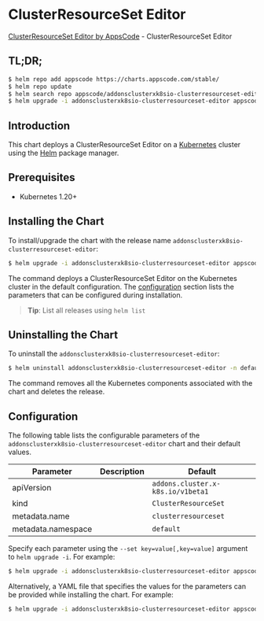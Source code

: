 # ClusterResourceSet Editor

[ClusterResourceSet Editor by AppsCode](https://appscode.com) - ClusterResourceSet Editor

## TL;DR;

```bash
$ helm repo add appscode https://charts.appscode.com/stable/
$ helm repo update
$ helm search repo appscode/addonsclusterxk8sio-clusterresourceset-editor --version=v0.15.0
$ helm upgrade -i addonsclusterxk8sio-clusterresourceset-editor appscode/addonsclusterxk8sio-clusterresourceset-editor -n default --create-namespace --version=v0.15.0
```

## Introduction

This chart deploys a ClusterResourceSet Editor on a [Kubernetes](http://kubernetes.io) cluster using the [Helm](https://helm.sh) package manager.

## Prerequisites

- Kubernetes 1.20+

## Installing the Chart

To install/upgrade the chart with the release name `addonsclusterxk8sio-clusterresourceset-editor`:

```bash
$ helm upgrade -i addonsclusterxk8sio-clusterresourceset-editor appscode/addonsclusterxk8sio-clusterresourceset-editor -n default --create-namespace --version=v0.15.0
```

The command deploys a ClusterResourceSet Editor on the Kubernetes cluster in the default configuration. The [configuration](#configuration) section lists the parameters that can be configured during installation.

> **Tip**: List all releases using `helm list`

## Uninstalling the Chart

To uninstall the `addonsclusterxk8sio-clusterresourceset-editor`:

```bash
$ helm uninstall addonsclusterxk8sio-clusterresourceset-editor -n default
```

The command removes all the Kubernetes components associated with the chart and deletes the release.

## Configuration

The following table lists the configurable parameters of the `addonsclusterxk8sio-clusterresourceset-editor` chart and their default values.

|     Parameter      | Description |                   Default                    |
|--------------------|-------------|----------------------------------------------|
| apiVersion         |             | <code>addons.cluster.x-k8s.io/v1beta1</code> |
| kind               |             | <code>ClusterResourceSet</code>              |
| metadata.name      |             | <code>clusterresourceset</code>              |
| metadata.namespace |             | <code>default</code>                         |


Specify each parameter using the `--set key=value[,key=value]` argument to `helm upgrade -i`. For example:

```bash
$ helm upgrade -i addonsclusterxk8sio-clusterresourceset-editor appscode/addonsclusterxk8sio-clusterresourceset-editor -n default --create-namespace --version=v0.15.0 --set apiVersion=addons.cluster.x-k8s.io/v1beta1
```

Alternatively, a YAML file that specifies the values for the parameters can be provided while
installing the chart. For example:

```bash
$ helm upgrade -i addonsclusterxk8sio-clusterresourceset-editor appscode/addonsclusterxk8sio-clusterresourceset-editor -n default --create-namespace --version=v0.15.0 --values values.yaml
```

